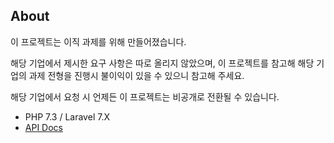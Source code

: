 ## About

이 프로젝트는 이직 과제를 위해 만들어졌습니다.

해당 기업에서 제시한 요구 사항은 따로 올리지 않았으며, 이 프로젝트를 참고해 해당 기업의 과제 전형을 진행시 불이익이 있을 수 있으니 참고해 주세요.

해당 기업에서 요청 시 언제든 이 프로젝트는 비공개로 전환될 수 있습니다.

- PHP 7.3 / Laravel 7.X
- [API Docs](https://krchoi0307.gitbook.io/backpac-homework/)

